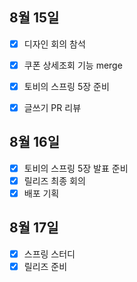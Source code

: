 ## 8월 15일

- [x] 디자인 회의 참석
- [x] 쿠폰 상세조회 기능 merge
- [x] 토비의 스프링 5장 준비
- [x] 글쓰기 PR 리뷰



## 8월 16일

- [x] 토비의 스프링 5장 발표 준비
- [x] 릴리즈 최종 회의
- [x] 배포 기획

## 8월 17일
- [x] 스프링 스터디
- [x] 릴리즈 준비
